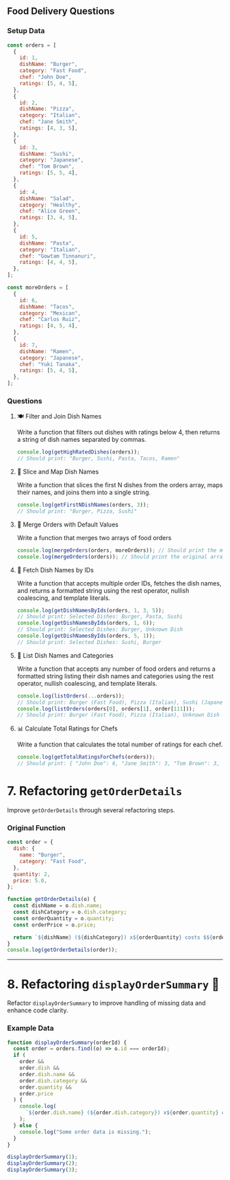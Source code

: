 ## Food Delivery Questions

### Setup Data

```js
const orders = [
  {
    id: 1,
    dishName: "Burger",
    category: "Fast Food",
    chef: "John Doe",
    ratings: [5, 4, 5],
  },
  {
    id: 2,
    dishName: "Pizza",
    category: "Italian",
    chef: "Jane Smith",
    ratings: [4, 3, 5],
  },
  {
    id: 3,
    dishName: "Sushi",
    category: "Japanese",
    chef: "Tom Brown",
    ratings: [5, 5, 4],
  },
  {
    id: 4,
    dishName: "Salad",
    category: "Healthy",
    chef: "Alice Green",
    ratings: [3, 4, 5],
  },
  {
    id: 5,
    dishName: "Pasta",
    category: "Italian",
    chef: "Gowtam Tinnanuri",
    ratings: [4, 4, 5],
  },
];

const moreOrders = [
  {
    id: 6,
    dishName: "Tacos",
    category: "Mexican",
    chef: "Carlos Ruiz",
    ratings: [4, 5, 4],
  },
  {
    id: 7,
    dishName: "Ramen",
    category: "Japanese",
    chef: "Yuki Tanaka",
    ratings: [5, 4, 5],
  },
];
```

### Questions

1. 🍽️ Filter and Join Dish Names

   Write a function that filters out dishes with ratings below 4, then returns a string of dish names separated by commas.

   ```js
   console.log(getHighRatedDishes(orders));
   // Should print: "Burger, Sushi, Pasta, Tacos, Ramen"
   ```

2. 🍔 Slice and Map Dish Names

   Write a function that slices the first N dishes from the orders array, maps their names, and joins them into a single string.

   ```js
   console.log(getFirstNDishNames(orders, 3));
   // Should print: "Burger, Pizza, Sushi"
   ```

3. 🍲 Merge Orders with Default Values

   Write a function that merges two arrays of food orders

   ```js
   console.log(mergeOrders(orders, moreOrders)); // Should print the merged array of orders
   console.log(mergeOrders(orders)); // Should print the original array of orders
   ```

4. 🥗 Fetch Dish Names by IDs

   Write a function that accepts multiple order IDs, fetches the dish names, and returns a formatted string using the rest operator, nullish coalescing, and template literals.

   ```js
   console.log(getDishNamesByIds(orders, 1, 3, 5));
   // Should print: Selected Dishes: Burger, Pasta, Sushi
   console.log(getDishNamesByIds(orders, 1, 6));
   // Should print: Selected Dishes: Burger, Unknown Dish
   console.log(getDishNamesByIds(orders, 5, 1));
   // Should print: Selected Dishes: Sushi, Burger
   ```

5. 🍜 List Dish Names and Categories

   Write a function that accepts any number of food orders and returns a formatted string listing their dish names and categories using the rest operator, nullish coalescing, and template literals.

   ```js
   console.log(listOrders(...orders));
   // Should print: Burger (Fast Food), Pizza (Italian), Sushi (Japanese), Salad (Healthy), Pasta (Italian)
   console.log(listOrders(orders[0], orders[1], order[111]));
   // Should print: Burger (Fast Food), Pizza (Italian), Unknown Dish (Unknown Category)
   ```

6. 📊 Calculate Total Ratings for Chefs

   Write a function that calculates the total number of ratings for each chef.

   ```js
   console.log(getTotalRatingsForChefs(orders));
   // Should print: { "John Doe": 6, "Jane Smith": 3, "Tom Brown": 3, "Alice Green": 3 }
   ```

# 7. Refactoring `getOrderDetails`

Improve `getOrderDetails` through several refactoring steps.

### **Original Function**

```javascript
const order = {
  dish: {
    name: "Burger",
    category: "Fast Food",
  },
  quantity: 2,
  price: 5.0,
};

function getOrderDetails(o) {
  const dishName = o.dish.name;
  const dishCategory = o.dish.category;
  const orderQuantity = o.quantity;
  const orderPrice = o.price;

  return `${dishName} (${dishCategory}) x${orderQuantity} costs $${orderPrice}`;
}
console.log(getOrderDetails(order));
```

---

# 8. Refactoring `displayOrderSummary` 🚚

Refactor `displayOrderSummary` to improve handling of missing data and enhance code clarity.

### **Example Data**

```javascript
function displayOrderSummary(orderId) {
  const order = orders.find((o) => o.id === orderId);
  if (
    order &&
    order.dish &&
    order.dish.name &&
    order.dish.category &&
    order.quantity &&
    order.price
  ) {
    console.log(
      `${order.dish.name} (${order.dish.category}) x${order.quantity} costs $${order.price}`
    );
  } else {
    console.log("Some order data is missing.");
  }
}

displayOrderSummary(1);
displayOrderSummary(2);
displayOrderSummary(3);
```

